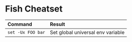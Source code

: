 # Fish Cheatset

| Command           | Result                            |
| :---------------- | :-------------------------------- |
| `set -Ux FOO bar` | Set global universal env variable |
